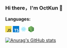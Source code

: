 
### Hi there，I'm OctKun 👋

**Languages:**  

<code><img height="20" src="https://raw.githubusercontent.com/github/explore/80688e429a7d4ef2fca1e82350fe8e3517d3494d/topics/javascript/javascript.png"></code>
<code><img height="20" src="https://raw.githubusercontent.com/github/explore/80688e429a7d4ef2fca1e82350fe8e3517d3494d/topics/typescript/typescript.png"></code>
<code><img height="20" src="https://raw.githubusercontent.com/github/explore/80688e429a7d4ef2fca1e82350fe8e3517d3494d/topics/react/react.png"></code>
<code><img height="20" src="https://raw.githubusercontent.com/github/explore/80688e429a7d4ef2fca1e82350fe8e3517d3494d/topics/nodejs/nodejs.png"></code>

<!-- <img src="https://github-readme-stats.vercel.app/api/top-langs/?username=ChenKun1997&theme=tokyonight&layout=compact" /> -->

<!-- https://github.com/anuraghazra/github-readme-stats -->
[![Anurag's GitHub stats](https://github-readme-stats.vercel.app/api?username=ChenKun1997&count_private=true&show_icons=true&theme=radical)](https://github.com/ChenKun1997)
